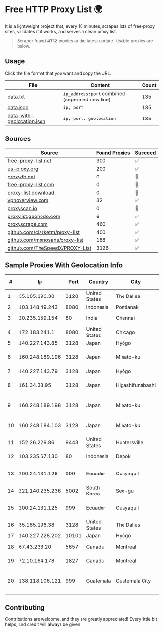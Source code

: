 
# Free HTTP Proxy List 🌍

It is a lightweight project that, every 10 minutes, scrapes lots of free-proxy sites, validates if it works, and serves a clean proxy list.


> Scraper found **4712** proxies at the latest update. Usable proxies are below.

## Usage

Click the file format that you want and copy the URL.


|File|Content|Count|
|----|-------|-----|
|[data.txt](https://raw.githubusercontent.com/themiralay/Proxy-List-World/master/data.txt)|`ip_address:port` combined (seperated new line)|135|
|[data.json](https://raw.githubusercontent.com/themiralay/Proxy-List-World/master/data.json)|`ip, port`|135|
|[data-with-geolocation.json](https://raw.githubusercontent.com/themiralay/Proxy-List-World/master/data-with-geolocation.json)|`ip, port, geolocation`|135|

## Sources

|Source|Found Proxies|Succeed|
|------|-------------|-------|
|[free-proxy-list.net](https://free-proxy-list.net)|300|✅|
|[us-proxy.org](https://www.us-proxy.org)|200|✅|
|[proxydb.net](http://proxydb.net)|0|🚫|
|[free-proxy-list.com](https://free-proxy-list.com/?page=&port=&type%5B%5D=http&type%5B%5D=https&up_time=0&search=Search)|0|🚫|
|[proxy-list.download](https://www.proxy-list.download/HTTP)|0|🚫|
|[vpnoverview.com](https://vpnoverview.com/privacy/anonymous-browsing/free-proxy-servers)|32|✅|
|[proxyscan.io](https://www.proxyscan.io)|0|🚫|
|[proxylist.geonode.com](https://proxylist.geonode.com/api/proxy-list?limit=300&page=1&sort_by=lastChecked&sort_type=desc&protocols=http,https)|6|✅|
|[proxyscrape.com](https://api.proxyscrape.com/v2/?request=displayproxies&protocol=http&timeout=10000&country=all&ssl=all&anonymity=all)|460|✅|
|[github.com/clarketm/proxy-list](https://raw.githubusercontent.com/clarketm/proxy-list/master/proxy-list-raw.txt)|400|✅|
|[github.com/monosans/proxy-list](https://raw.githubusercontent.com/monosans/proxy-list/main/proxies/http.txt)|188|✅|
|[github.com/TheSpeedX/PROXY-List](https://raw.githubusercontent.com/TheSpeedX/PROXY-List/master/http.txt)|3126|✅|


## Sample Proxies With Geolocation Info

|#|Ip|Port|Country|City|Internet Service Provider|
|-|--|----|-------|----|-------------------------|
|1|35.185.196.38|3128|United States|The Dalles|Google LLC|
|2|103.148.49.243|8080|Indonesia|Pontianak|BCMEDIA|
|3|20.235.159.154|80|India|Chennai|Microsoft Corporation|
|4|172.183.241.1|8080|United States|Chicago|Microsoft|
|5|140.227.143.85|3128|Japan|Hyōgo|InfoSphere|
|6|160.248.189.196|3128|Japan|Minato-ku|NTT PC Communications, Inc.|
|7|140.227.143.79|3128|Japan|Hyōgo|InfoSphere|
|8|161.34.38.95|3128|Japan|Higashifunabashi|NTT PC Communications, Inc.|
|9|160.248.189.198|3128|Japan|Minato-ku|NTT PC Communications, Inc.|
|10|160.248.184.103|3128|Japan|Minato-ku|NTT PC Communications, Inc.|
|11|152.26.229.86|9443|United States|Huntersville|MCNC|
|12|103.235.67.130|80|Indonesia|Depok|PT Artha Media Lintas Nusa|
|13|200.24.131.126|999|Ecuador|Guayaquil|Negocios Y Telefonia Nedetel S.A|
|14|221.140.235.236|5002|South Korea|Seo-gu|SK Broadband Co Ltd|
|15|200.24.131.125|999|Ecuador|Guayaquil|Negocios Y Telefonia Nedetel S.A|
|16|35.185.196.38|3128|United States|The Dalles|Google LLC|
|17|140.227.228.202|10101|Japan|Hyōgo|InfoSphere|
|18|67.43.236.20|5657|Canada|Montreal|GloboTech Communications|
|19|72.10.164.178|1827|Canada|Montreal|GloboTech Communications|
|20|138.118.106.121|999|Guatemala|Guatemala City|ONNO NETWORKS, SOCIEDAD ANÓNIMA|



## Contributing

Contributions are welcome, and they are greatly appreciated! Every
little bit helps, and credit will always be given.

